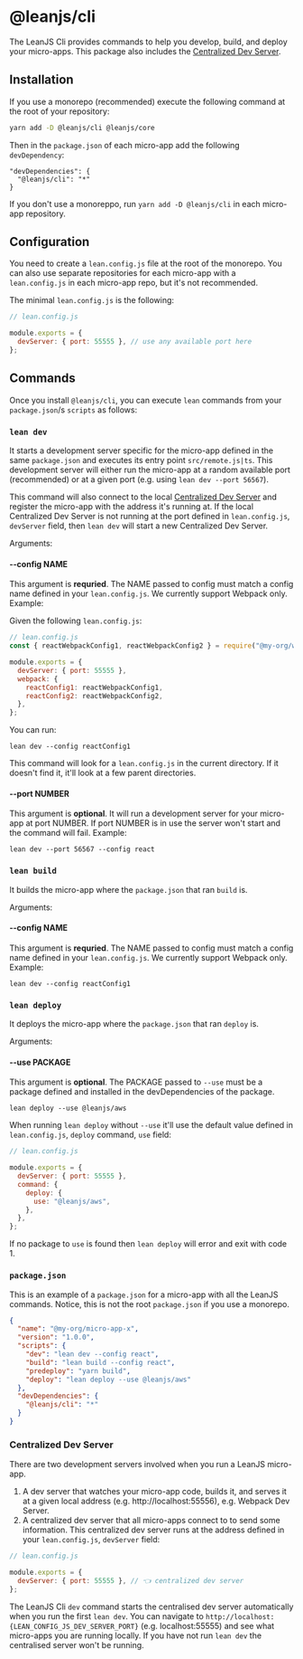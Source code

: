 # @leanjs/cli

The LeanJS Cli provides commands to help you develop, build, and deploy your micro-apps. This package also includes the [Centralized Dev Server](#centralized-dev-server).

## Installation

If you use a monorepo (recommended) execute the following command at the root of your repository:

```sh
yarn add -D @leanjs/cli @leanjs/core
```

Then in the `package.json` of each micro-app add the following `devDependency`:

```
"devDependencies": {
  "@leanjs/cli": "*"
}
```

If you don't use a monoreppo, run `yarn add -D @leanjs/cli` in each micro-app repository.

<!-- ## Usage

Each micro-app is defined in a folder that contains a `package.json` file at the root. -->

## Configuration

You need to create a `lean.config.js` file at the root of the monorepo. You can also use separate repositories for each micro-app with a `lean.config.js` in each micro-app repo, but it's not recommended.

The minimal `lean.config.js` is the following:

```js
// lean.config.js

module.exports = {
  devServer: { port: 55555 }, // use any available port here
};
```

## Commands

Once you install `@leanjs/cli`, you can execute `lean` commands from your `package.json`/s `scripts` as follows:

### `lean dev`

It starts a development server specific for the micro-app defined in the same `package.json` and executes its entry point `src/remote.js|ts`. This development server will either run the micro-app at a random available port (recommended) or at a given port (e.g. using `lean dev --port 56567`).

This command will also connect to the local [Centralized Dev Server](#centralized-dev-server) and register the micro-app with the address it's running at. If the local Centralized Dev Server is not running at the port defined in `lean.config.js`, `devServer` field, then `lean dev` will start a new Centralized Dev Server.

Arguments:

#### --config NAME

This argument is **requried**. The NAME passed to config must match a config name defined in your `lean.config.js`. We currently support Webpack only. Example:

Given the following `lean.config.js`:

```js
// lean.config.js
const { reactWebpackConfig1, reactWebpackConfig2 } = require("@my-org/webpack");

module.exports = {
  devServer: { port: 55555 },
  webpack: {
    reactConfig1: reactWebpackConfig1,
    reactConfig2: reactWebpackConfig2,
  },
};
```

You can run:

```
lean dev --config reactConfig1
```

This command will look for a `lean.config.js` in the current directory. If it doesn't find it, it'll look at a few parent directories.

#### --port NUMBER

This argument is **optional**. It will run a development server for your micro-app at port NUMBER. If port NUMBER is in use the server won't start and the command will fail. Example:

```
lean dev --port 56567 --config react
```

### `lean build`

It builds the micro-app where the `package.json` that ran `build` is.

Arguments:

#### --config NAME

This argument is **requried**. The NAME passed to config must match a config name defined in your `lean.config.js`. We currently support Webpack only. Example:

```
lean dev --config reactConfig1
```

### `lean deploy`

It deploys the micro-app where the `package.json` that ran `deploy` is.

Arguments:

#### --use PACKAGE

This argument is **optional**. The PACKAGE passed to `--use` must be a package defined and installed in the devDependencies of the package.

```
lean deploy --use @leanjs/aws
```

When running `lean deploy` without `--use` it'll use the default value defined in `lean.config.js`, `deploy` command, `use` field:

```js
// lean.config.js

module.exports = {
  devServer: { port: 55555 },
  command: {
    deploy: {
      use: "@leanjs/aws",
    },
  },
};
```

If no package to `use` is found then `lean deploy` will error and exit with code 1.

### `package.json`

This is an example of a `package.json` for a micro-app with all the LeanJS commands. Notice, this is not the root `package.json` if you use a monorepo.

```json
{
  "name": "@my-org/micro-app-x",
  "version": "1.0.0",
  "scripts": {
    "dev": "lean dev --config react",
    "build": "lean build --config react",
    "predeploy": "yarn build",
    "deploy": "lean deploy --use @leanjs/aws"
  },
  "devDependencies": {
    "@leanjs/cli": "*"
  }
}
```

### Centralized Dev Server

There are two development servers involved when you run a LeanJS micro-app.

1. A dev server that watches your micro-app code, builds it, and serves it at a given local address (e.g. http://localhost:55556), e.g. Webpack Dev Server.
2. A centralized dev server that all micro-apps connect to to send some information. This centralized dev server runs at the address defined in your `lean.config.js`, `devServer` field:

```js
// lean.config.js

module.exports = {
  devServer: { port: 55555 }, // 👈 centralized dev server
};
```

The LeanJS Cli `dev` command starts the centralised dev server automatically when you run the first `lean dev`. You can navigate to `http://localhost:{LEAN_CONFIG_JS_DEV_SERVER_PORT}` (e.g. localhost:55555) and see what micro-apps you are running locally. If you have not run `lean dev` the centralised server won't be running.
